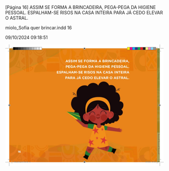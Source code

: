 [Página 16]
ASSIM SE FORMA A BRINCADEIRA,
PEGA-PEGA DA HIGIENE PESSOAL.
ESPALHAM-SE RISOS NA CASA INTEIRA
PARA JÁ CEDO ELEVAR O ASTRAL.


miolo_Sofia quer brincar.indd 16

09/10/2024 09:18:51

![16](./img/page_0016.jpg)
